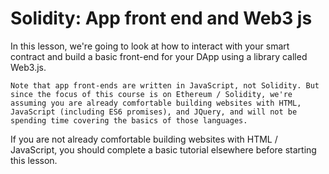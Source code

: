 # Solidity: App front end and Web3 js

In this lesson, we're going to look at how to interact with your smart contract and
build a basic front-end for your DApp using a library called Web3.js.

    Note that app front-ends are written in JavaScript, not Solidity. But since the focus of this course is on Ethereum / Solidity, we're assuming you are already comfortable building websites with HTML, JavaScript (including ES6 promises), and JQuery, and will not be spending time covering the basics of those languages.

If you are not already comfortable building websites with HTML / JavaScript, you should complete a basic tutorial elsewhere before starting this lesson.

